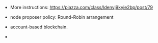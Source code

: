 - More instructions: https://piazza.com/class/ldenvj9kyie2bp/post/79


- node proposer policy: Round-Robin arrangement
- account-based blockchain.
- 
